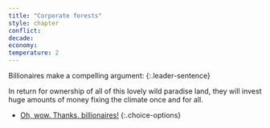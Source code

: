 ```yaml
---
title: "Corporate forests"
style: chapter
conflict: 
decade: 
economy: 
temperature: 2
---
```


Billionaires make a compelling argument:
{:.leader-sentence}

In return for ownership of all of this lovely wild paradise land, they will invest huge amounts of money fixing the climate once and for all.

- [Oh, wow. Thanks, billionaires!](chapter_billionaire-geo-engineering.html)
{:.choice-options}
